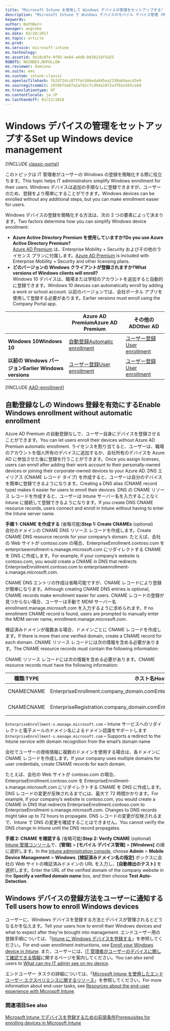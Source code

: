 ```yaml
---
title: "Microsoft Intune を使用して Windows デバイスの管理をセットアップする"
description: "Microsoft Intune で Windows デバイスのモバイル デバイス管理 (MDM) を有効にします。"
keywords: 
author: NathBarn
manager: angrobe
ms.date: 03/20/2017
ms.topic: article
ms.prod: 
ms.service: microsoft-intune
ms.technology: 
ms.assetid: 9a18c0fe-9f03-4e84-a4d0-b63821bf5d25
ROBOTS: NOINDEX,NOFOLLOW
ms.reviewer: damionw
ms.suite: ems
ms.custom: intune-classic
ms.openlocfilehash: fb2d724cc87ffdc506eda8d5ea2330ab9aacd3e9
ms.sourcegitcommit: 2459bfda07a2afd2cfcd94a1972a3fb2e565ce8d
ms.translationtype: HT
ms.contentlocale: ja-JP
ms.lasthandoff: 01/22/2018
---
```

# <a name="set-up-windows-device-management"></a><span data-ttu-id="c649b-103">Windows デバイスの管理をセットアップする</span><span class="sxs-lookup"><span data-stu-id="c649b-103">Set up Windows device management</span></span>

[!INCLUDE [classic-portal](../includes/classic-portal.md)]

<span data-ttu-id="c649b-104">このトピックは IT 管理者がユーザーの Windows の登録を簡略化する際に役立ちます。</span><span class="sxs-lookup"><span data-stu-id="c649b-104">This topic helps IT administrators simplify Windows enrollment for their users.</span></span>  <span data-ttu-id="c649b-105">Windows デバイスは追加の手順なしに登録できますが、ユーザーのため、登録をより簡単にすることができます。</span><span class="sxs-lookup"><span data-stu-id="c649b-105">Windows devices can be enrolled without any additional steps, but you can make enrollment easier for users.</span></span>

<span data-ttu-id="c649b-106">Windows デバイスの登録を簡略化する方法は、次の 2 つの要素によって決まります。</span><span class="sxs-lookup"><span data-stu-id="c649b-106">Two factors determine how you can simplify Windows device enrollment:</span></span>
- <span data-ttu-id="c649b-107">**Azure Active Directory Premium を使用していますか?**</span><span class="sxs-lookup"><span data-stu-id="c649b-107">**Do you use Azure Active Directory Premium?**</span></span> <br><span data-ttu-id="c649b-108">[Azure AD Premium](https://docs.microsoft.com/azure/active-directory/active-directory-get-started-premium) は、Enterprise Mobility + Security およびその他のライセンス プランに付属します。</span><span class="sxs-lookup"><span data-stu-id="c649b-108">[Azure AD Premium](https://docs.microsoft.com/azure/active-directory/active-directory-get-started-premium) is included with Enterprise Mobility + Security and other licensing plans.</span></span>
- <span data-ttu-id="c649b-109">**どのバージョンの Windows クライアントが登録されますか?**</span><span class="sxs-lookup"><span data-stu-id="c649b-109">**What versions of Windows clients will enroll?**</span></span> <br><span data-ttu-id="c649b-110">Windows 10 デバイスは、職場または学校のアカウントを追加すると自動的に登録できます。</span><span class="sxs-lookup"><span data-stu-id="c649b-110">Windows 10 devices can automatically enroll by adding a work or school account.</span></span> <span data-ttu-id="c649b-111">以前のバージョンでは、会社ポータル アプリを使用して登録する必要があります。</span><span class="sxs-lookup"><span data-stu-id="c649b-111">Earlier versions must enroll using the Company Portal app.</span></span>

||<span data-ttu-id="c649b-112">**Azure AD Premium**</span><span class="sxs-lookup"><span data-stu-id="c649b-112">**Azure AD Premium**</span></span>|<span data-ttu-id="c649b-113">**その他の AD**</span><span class="sxs-lookup"><span data-stu-id="c649b-113">**Other AD**</span></span>|
|----------|---------------|---------------|  
|<span data-ttu-id="c649b-114">**Windows 10**</span><span class="sxs-lookup"><span data-stu-id="c649b-114">**Windows 10**</span></span>|[<span data-ttu-id="c649b-115">自動登録</span><span class="sxs-lookup"><span data-stu-id="c649b-115">Automatic enrollment</span></span>](#enable-windows-10-automatic-enrollment) |[<span data-ttu-id="c649b-116">ユーザー登録</span><span class="sxs-lookup"><span data-stu-id="c649b-116">User enrollment</span></span>](#enable-windows-enrollment-without-automatic-enrollment)|
|<span data-ttu-id="c649b-117">**以前の Windows バージョン**</span><span class="sxs-lookup"><span data-stu-id="c649b-117">**Earlier Windows versions**</span></span>|[<span data-ttu-id="c649b-118">ユーザー登録</span><span class="sxs-lookup"><span data-stu-id="c649b-118">User enrollment</span></span>](#enable-windows-enrollment-without-automatic-enrollment)|[<span data-ttu-id="c649b-119">ユーザー登録</span><span class="sxs-lookup"><span data-stu-id="c649b-119">User enrollment</span></span>](#enable-windows-enrollment-without-automatic-enrollment)|

[!INCLUDE [AAD-enrollment](../includes/win10-automatic-enrollment-aad.md)]

## <a name="enable-windows-enrollment-without-automatic-enrollment"></a><span data-ttu-id="c649b-120">自動登録なしの Windows 登録を有効にする</span><span class="sxs-lookup"><span data-stu-id="c649b-120">Enable Windows enrollment without automatic enrollment</span></span>
<span data-ttu-id="c649b-121">Azure AD Premium の自動登録なしで、ユーザー自身にデバイスを登録させることができます。</span><span class="sxs-lookup"><span data-stu-id="c649b-121">You can let users enroll their devices without Azure AD Premium automatic enrollment.</span></span> <span data-ttu-id="c649b-122">ライセンスを割り当てると、ユーザーは、職場のアカウントを個人所有のデバイスに追加するか、会社所有のデバイスを Azure AD に参加させた後に登録を行うことができます。</span><span class="sxs-lookup"><span data-stu-id="c649b-122">Once you assign licenses, users can enroll after adding their work account to their personally-owned devices or joining their corporate-owned devices to your Azure AD.</span></span> <span data-ttu-id="c649b-123">DNS エイリアス (CNAME レコード タイプ) を作成すると、ユーザーは自分のデバイスを簡単に登録できるようになります。</span><span class="sxs-lookup"><span data-stu-id="c649b-123">Creating a DNS alias (CNAME record type) makes it easier for users to enroll their devices.</span></span> <span data-ttu-id="c649b-124">DNS の CNAME リソース レコードを作成すると、ユーザーは Intune サーバー名を入力することなく Intune に接続して登録できるようになります。</span><span class="sxs-lookup"><span data-stu-id="c649b-124">If you create DNS CNAME resource records, users connect and enroll in Intune without having to enter the Intune server name.</span></span>

<span data-ttu-id="c649b-125">**手順 1: CNAME を作成する** (省略可能)</span><span class="sxs-lookup"><span data-stu-id="c649b-125">**Step 1: Create CNAMEs** (optional)</span></span><br>
<span data-ttu-id="c649b-126">会社のドメインの CNAME DNS リソース レコードを作成します。</span><span class="sxs-lookup"><span data-stu-id="c649b-126">Create CNAME DNS resource records for your company’s domain.</span></span> <span data-ttu-id="c649b-127">たとえば、会社の Web サイトが contoso.com の場合、EnterpriseEnrollment.contoso.com を enterpriseenrollment-s.manage.microsoft.com にリダイレクトする CNAME を DNS に作成します。</span><span class="sxs-lookup"><span data-stu-id="c649b-127">For example, if your company’s website is contoso.com, you would create a CNAME in DNS that redirects EnterpriseEnrollment.contoso.com to enterpriseenrollment-s.manage.microsoft.com.</span></span>

<span data-ttu-id="c649b-128">CNAME DNS エントリの作成は省略可能ですが、CNAME レコードにより登録が簡単になります。</span><span class="sxs-lookup"><span data-stu-id="c649b-128">Although creating CNAME DNS entries is optional, CNAME records make enrollment easier for users.</span></span> <span data-ttu-id="c649b-129">CNAME レコードの登録が見つからない場合、ユーザーは手動で MDM サーバー名 enrollment.manage.microsoft.com を入力するように求められます。</span><span class="sxs-lookup"><span data-stu-id="c649b-129">If no enrollment CNAME record is found, users are prompted to manually enter the MDM server name, enrollment.manage.microsoft.com.</span></span>

<span data-ttu-id="c649b-130">検証済みドメインが複数ある場合、ドメインごとに CNAME レコードを作成します。</span><span class="sxs-lookup"><span data-stu-id="c649b-130">If there is more than one verified domain, create a CNAME record for each domain.</span></span> <span data-ttu-id="c649b-131">CNAME リソース レコードには次の情報を含める必要があります。</span><span class="sxs-lookup"><span data-stu-id="c649b-131">The CNAME resource records must contain the following information:</span></span>

<span data-ttu-id="c649b-132">CNAME リソース レコードには次の情報を含める必要があります。</span><span class="sxs-lookup"><span data-stu-id="c649b-132">CNAME resource records must have the following information:</span></span>

|<span data-ttu-id="c649b-133">種類:</span><span class="sxs-lookup"><span data-stu-id="c649b-133">TYPE</span></span>|<span data-ttu-id="c649b-134">ホスト名</span><span class="sxs-lookup"><span data-stu-id="c649b-134">Host name</span></span>|<span data-ttu-id="c649b-135">指定先</span><span class="sxs-lookup"><span data-stu-id="c649b-135">Points to</span></span>|<span data-ttu-id="c649b-136">TTL</span><span class="sxs-lookup"><span data-stu-id="c649b-136">TTL</span></span>|
|--------|-------------|-------------|-------|
|<span data-ttu-id="c649b-137">CNAME</span><span class="sxs-lookup"><span data-stu-id="c649b-137">CNAME</span></span>|<span data-ttu-id="c649b-138">EnterpriseEnrollment.company_domain.com</span><span class="sxs-lookup"><span data-stu-id="c649b-138">EnterpriseEnrollment.company_domain.com</span></span>|<span data-ttu-id="c649b-139">EnterpriseEnrollment-s.manage.microsoft.com</span><span class="sxs-lookup"><span data-stu-id="c649b-139">EnterpriseEnrollment-s.manage.microsoft.com</span></span> |<span data-ttu-id="c649b-140">1 時間</span><span class="sxs-lookup"><span data-stu-id="c649b-140">1 Hour</span></span>|
|<span data-ttu-id="c649b-141">CNAME</span><span class="sxs-lookup"><span data-stu-id="c649b-141">CNAME</span></span>|<span data-ttu-id="c649b-142">EnterpriseRegistration.company_domain.com</span><span class="sxs-lookup"><span data-stu-id="c649b-142">EnterpriseRegistration.company_domain.com</span></span>|<span data-ttu-id="c649b-143">EnterpriseRegistration.windows.net</span><span class="sxs-lookup"><span data-stu-id="c649b-143">EnterpriseRegistration.windows.net</span></span>|<span data-ttu-id="c649b-144">1 時間</span><span class="sxs-lookup"><span data-stu-id="c649b-144">1 Hour</span></span>|

<span data-ttu-id="c649b-145">`EnterpriseEnrollment-s.manage.microsoft.com` – Intune サービスへのリダイレクトと電子メールのドメイン名によるドメイン認識をサポートします</span><span class="sxs-lookup"><span data-stu-id="c649b-145">`EnterpriseEnrollment-s.manage.microsoft.com` – Supports a redirect to the Intune service with domain recognition from the email’s domain name</span></span>

<span data-ttu-id="c649b-146">会社でユーザーの資格情報に複数のドメインを使用する場合は、各ドメインに CNAME レコードを作成します。</span><span class="sxs-lookup"><span data-stu-id="c649b-146">If your company uses multiple domains for user credentials, create CNAME records for each domain.</span></span>

<span data-ttu-id="c649b-147">たとえば、会社の Web サイトが contoso.com の場合、EnterpriseEnrollment.contoso.com を EnterpriseEnrollment-s.manage.microsoft.com にリダイレクトする CNAME を DNS に作成します。DNS レコードの変更が反映されるまでには、最大で 72 時間かかります。</span><span class="sxs-lookup"><span data-stu-id="c649b-147">For example, if your company’s website is contoso.com, you would create a CNAME in DNS that redirects EnterpriseEnrollment.contoso.com to EnterpriseEnrollment-s.manage.microsoft.com. Changes to DNS records might take up to 72 hours to propagate.</span></span> <span data-ttu-id="c649b-148">DNS レコードの変更が反映されるまで、Intune で DNS の変更を確認することはできません。</span><span class="sxs-lookup"><span data-stu-id="c649b-148">You cannot verify the DNS change in Intune until the DNS record propagates.</span></span>

<span data-ttu-id="c649b-149">**手順 2: CNAME を確認する** (省略可能)</span><span class="sxs-lookup"><span data-stu-id="c649b-149">**Step 2: Verify CNAME** (optional)</span></span><br>
<span data-ttu-id="c649b-150">[Intune 管理コンソール](https://manage.microsoft.com)で、**[管理]** &gt; **[モバイル デバイス管理]** &gt; **[Windows]** の順に選択します。</span><span class="sxs-lookup"><span data-stu-id="c649b-150">In the [Intune administration console](https://manage.microsoft.com), choose **Admin** &gt; **Mobile Device Management** &gt; **Windows**.</span></span> <span data-ttu-id="c649b-151">**[検証済みドメイン名の指定]** ボックスに会社の Web サイトの検証済みドメインの URL を入力し、**[自動検出のテスト]** を選択します。</span><span class="sxs-lookup"><span data-stu-id="c649b-151">Enter the URL of the verified domain of the company website in the **Specify a verified domain name** box, and then choose **Test Auto-Detection**.</span></span>

## <a name="tell-users-how-to-enroll-windows-devices"></a><span data-ttu-id="c649b-152">Windows デバイスの登録方法をユーザーに通知する</span><span class="sxs-lookup"><span data-stu-id="c649b-152">Tell users how to enroll Windows devices</span></span>
<span data-ttu-id="c649b-153">ユーザーに、Windows デバイスを登録する方法とデバイスが管理されるとどうなるかを伝えます。</span><span class="sxs-lookup"><span data-stu-id="c649b-153">Tell your users how to enroll their Windows devices and what to expect after they're brought into management.</span></span>
<span data-ttu-id="c649b-154">エンドユーザー用の登録手順については、「[Intune に Windows デバイスを登録する](https://docs.microsoft.com/intune-user-help/enroll-your-device-in-intune-windows)」を参照してください。</span><span class="sxs-lookup"><span data-stu-id="c649b-154">For end-user enrollment instructions, see [Enroll your Windows device in Intune](https://docs.microsoft.com/intune-user-help/enroll-your-device-in-intune-windows).</span></span> <span data-ttu-id="c649b-155">また、ユーザーには、[IT 管理者がユーザーのデバイスに関して確認できる情報](https://docs.microsoft.com/intune-user-help/what-can-your-it-administrator-see-when-you-enroll-your-device-in-intune-windows)に関するページを案内してください。</span><span class="sxs-lookup"><span data-stu-id="c649b-155">You can also send users to [What can my IT admin see on my device](https://docs.microsoft.com/intune-user-help/what-can-your-it-administrator-see-when-you-enroll-your-device-in-intune-windows).</span></span>

<span data-ttu-id="c649b-156">エンドユーザー タスクの詳細については、「[Microsoft Intune を使用したエンドユーザー エクスペリエンスに関するリソース](/intune/end-user-educate)」を参照してください。</span><span class="sxs-lookup"><span data-stu-id="c649b-156">For more information about end-user tasks, see [Resources about the end-user experience with Microsoft Intune](/intune/end-user-educate).</span></span>

### <a name="see-also"></a><span data-ttu-id="c649b-157">関連項目</span><span class="sxs-lookup"><span data-stu-id="c649b-157">See also</span></span>
[<span data-ttu-id="c649b-158">Microsoft Intune でデバイスを登録するための前提条件</span><span class="sxs-lookup"><span data-stu-id="c649b-158">Prerequisites for enrolling devices in Microsoft Intune</span></span>](prerequisites-for-enrollment.md)

